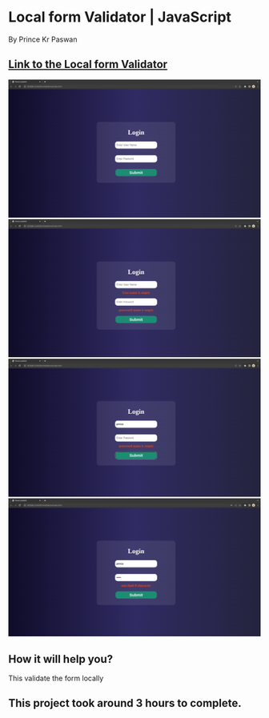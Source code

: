 # Local form Validator | JavaScript

By Prince Kr Paswan

## [Link to the Local form Validator](https://from-validator.netlify.app/)


![Completed Website](./f1.png)
![](./f2.png)
![](./f3.png)
![](./f4.png)




## How it will help you?

This validate the form locally 

## This project took around 3 hours to complete.